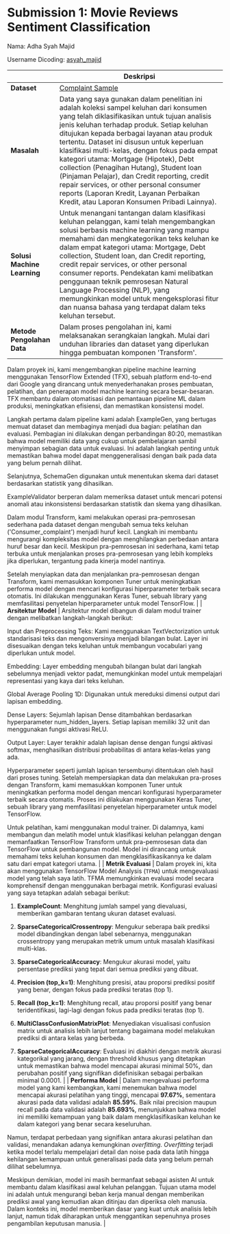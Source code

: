 # Submission 1: Movie Reviews Sentiment Classification

Nama: Adha Syah Majid

Username Dicoding: [asyah_majid](https://www.dicoding.com/users/asyah_majid/)

|                             | Deskripsi                                                                                                                                                                                                                                                                                                                                                                                                                                                                                                                                                                                                         |
| --------------------------- | ----------------------------------------------------------------------------------------------------------------------------------------------------------------------------------------------------------------------------------------------------------------------------------------------------------------------------------------------------------------------------------------------------------------------------------------------------------------------------------------------------------------------------------------------------------------------------------------------------------------- |
| **Dataset**                 | [Complaint Sample](https://www.kaggle.com/datasets/mohammadripan/complaint-sample)                                                                                                                                                                                                                                                                                                                                                                                                                                                                                                                                |
| **Masalah**          | Data yang saya gunakan dalam penelitian ini adalah koleksi sampel keluhan dari konsumen yang telah diklasifikasikan untuk tujuan analisis jenis keluhan terhadap produk. Setiap keluhan ditujukan kepada berbagai layanan atau produk tertentu. Dataset ini disusun untuk keperluan klasifikasi multi-kelas, dengan fokus pada empat kategori utama: Mortgage (Hipotek), Debt collection (Penagihan Hutang), Student loan (Pinjaman Pelajar), dan Credit reporting, credit repair services, or other personal consumer reports (Laporan Kredit, Layanan Perbaikan Kredit, atau Laporan Konsumen Pribadi Lainnya). |
| **Solusi Machine Learning** | Untuk menangani tantangan dalam klasifikasi keluhan pelanggan, kami telah mengembangkan solusi berbasis machine learning yang mampu memahami dan mengkategorikan teks keluhan ke dalam empat kategori utama: Mortgage, Debt collection, Student loan, dan Credit reporting, credit repair services, or other personal consumer reports. Pendekatan kami melibatkan penggunaan teknik pemrosesan Natural Language Processing (NLP), yang memungkinkan model untuk mengeksplorasi fitur dan nuansa bahasa yang terdapat dalam teks keluhan tersebut.                                                                |
| **Metode Pengolahan Data**  | Dalam proses pengolahan ini, kami melaksanakan serangkaian langkah. Mulai dari unduhan libraries dan dataset yang diperlukan hingga pembuatan komponen 'Transform'.                                                                                                                                                                                                                                                                                                                                                                                                                                               |

Dalam proyek ini, kami mengembangkan pipeline machine learning menggunakan TensorFlow Extended (TFX), sebuah platform end-to-end dari Google yang dirancang untuk menyederhanakan proses pembuatan, pelatihan, dan penerapan model machine learning secara besar-besaran. TFX membantu dalam otomatisasi dan pemantauan pipeline ML dalam produksi, meningkatkan efisiensi, dan memastikan konsistensi model.

Langkah pertama dalam pipeline kami adalah ExampleGen, yang bertugas memuat dataset dan membaginya menjadi dua bagian: pelatihan dan evaluasi. Pembagian ini dilakukan dengan perbandingan 80:20, memastikan bahwa model memiliki data yang cukup untuk pembelajaran sambil menyimpan sebagian data untuk evaluasi. Ini adalah langkah penting untuk memastikan bahwa model dapat menggeneralisasi dengan baik pada data yang belum pernah dilihat.

Selanjutnya, SchemaGen digunakan untuk menentukan skema dari dataset berdasarkan statistik yang dihasilkan.

ExampleValidator berperan dalam memeriksa dataset untuk mencari potensi anomali atau inkonsistensi berdasarkan statistik dan skema yang dihasilkan.

Dalam modul Transform, kami melakukan operasi pra-pemrosesan sederhana pada dataset dengan mengubah semua teks keluhan ('Consumer_complaint') menjadi huruf kecil. Langkah ini membantu mengurangi kompleksitas model dengan menghilangkan perbedaan antara huruf besar dan kecil. Meskipun pra-pemrosesan ini sederhana, kami tetap terbuka untuk menjalankan proses pra-pemrosesan yang lebih kompleks jika diperlukan, tergantung pada kinerja model nantinya.

Setelah menyiapkan data dan menjalankan pra-pemrosesan dengan Transform, kami memasukkan komponen Tuner untuk meningkatkan performa model dengan mencari konfigurasi hiperparameter terbaik secara otomatis. Ini dilakukan menggunakan Keras Tuner, sebuah library yang memfasilitasi penyetelan hiperparameter untuk model TensorFlow. |
| **Arsitektur Model** | Arsitektur model dibangun di dalam modul trainer dengan melibatkan langkah-langkah berikut:

Input dan Preprocessing Teks: Kami menggunakan TextVectorization untuk standarisasi teks dan mengonversinya menjadi bilangan bulat. Layer ini disesuaikan dengan teks keluhan untuk membangun vocabulari yang diperlukan untuk model.

Embedding: Layer embedding mengubah bilangan bulat dari langkah sebelumnya menjadi vektor padat, memungkinkan model untuk mempelajari representasi yang kaya dari teks keluhan.

Global Average Pooling 1D: Digunakan untuk mereduksi dimensi output dari lapisan embedding.

Dense Layers: Sejumlah lapisan Dense ditambahkan berdasarkan hyperparameter num_hidden_layers. Setiap lapisan memiliki 32 unit dan menggunakan fungsi aktivasi ReLU.

Output Layer: Layer terakhir adalah lapisan dense dengan fungsi aktivasi softmax, menghasilkan distribusi probabilitas di antara kelas-kelas yang ada.

Hyperparameter seperti jumlah lapisan tersembunyi ditentukan oleh hasil dari proses tuning. Setelah mempersiapkan data dan melakukan pra-proses dengan Transform, kami memasukkan komponen Tuner untuk meningkatkan performa model dengan mencari konfigurasi hyperparameter terbaik secara otomatis. Proses ini dilakukan menggunakan Keras Tuner, sebuah library yang memfasilitasi penyetelan hiperparameter untuk model TensorFlow.

Untuk pelatihan, kami menggunakan modul trainer. Di dalamnya, kami membangun dan melatih model untuk klasifikasi keluhan pelanggan dengan memanfaatkan TensorFlow Transform untuk pra-pemrosesan data dan TensorFlow untuk pembangunan model. Model ini dirancang untuk memahami teks keluhan konsumen dan mengklasifikasikannya ke dalam satu dari empat kategori utama. |
| **Metrik Evaluasi** | Dalam proyek ini, kita akan menggunakan TensorFlow Model Analysis (`TFMA`) untuk mengevaluasi model yang telah saya latih. TFMA memungkinkan evaluasi model secara komprehensif dengan menggunakan berbagai metrik. Konfigurasi evaluasi yang saya tetapkan adalah sebagai berikut:

1. **ExampleCount**: Menghitung jumlah sampel yang dievaluasi, memberikan gambaran tentang ukuran dataset evaluasi.

2. **SparseCategoricalCrossentropy**: Mengukur seberapa baik prediksi model dibandingkan dengan label sebenarnya, menggunakan crossentropy yang merupakan metrik umum untuk masalah klasifikasi multi-klas.

3. **SparseCategoricalAccuracy**: Mengukur akurasi model, yaitu persentase prediksi yang tepat dari semua prediksi yang dibuat.

4. **Precision (top_k=1)**: Menghitung presisi, atau proporsi prediksi positif yang benar, dengan fokus pada prediksi teratas (top 1).

5. **Recall (top_k=1)**: Menghitung recall, atau proporsi positif yang benar teridentifikasi, lagi-lagi dengan fokus pada prediksi teratas (top 1).

6. **MultiClassConfusionMatrixPlot**: Menyediakan visualisasi confusion matrix untuk analisis lebih lanjut tentang bagaimana model melakukan prediksi di antara kelas yang berbeda.

7. **SparseCategoricalAccuracy**: Evaluasi ini diakhiri dengan metrik akurasi kategorikal yang jarang, dengan threshold khusus yang ditetapkan untuk memastikan bahwa model mencapai akurasi minimal 50%, dan perubahan positif yang signifikan didefinisikan sebagai perbaikan minimal 0.0001. |
   | **Performa Model** | Dalam mengevaluasi performa model yang kami kembangkan, kami menemukan bahwa model mencapai akurasi pelatihan yang tinggi, mencapai **97.67%**, sementara akurasi pada data validasi adalah **85.59%**. Baik nilai precision maupun recall pada data validasi adalah **85.693%**, menunjukkan bahwa model ini memiliki kemampuan yang baik dalam mengklasifikasikan keluhan ke dalam kategori yang benar secara keseluruhan.

Namun, terdapat perbedaan yang signifikan antara akurasi pelatihan dan validasi, menandakan adanya kemungkinan _overfitting_. _Overfitting_ terjadi ketika model terlalu mempelajari detail dan noise pada data latih hingga kehilangan kemampuan untuk generalisasi pada data yang belum pernah dilihat sebelumnya.

Meskipun demikian, model ini masih bermanfaat sebagai asisten AI untuk membantu dalam klasifikasi awal keluhan pelanggan. Tujuan utama model ini adalah untuk mengurangi beban kerja manual dengan memberikan prediksi awal yang kemudian akan ditinjau dan diperiksa oleh manusia. Dalam konteks ini, model memberikan dasar yang kuat untuk analisis lebih lanjut, namun tidak diharapkan untuk menggantikan sepenuhnya proses pengambilan keputusan manusia. |
